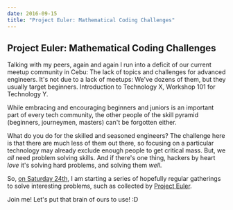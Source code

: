 ```yaml
---
date: 2016-09-15
title: "Project Euler: Mathematical Coding Challenges"
---
```

## Project Euler: Mathematical Coding Challenges

Talking with my peers, again and again I run into a deficit of our current meetup community in Cebu: The lack of topics and challenges for advanced engineers. It's not due to a lack of meetups: We've dozens of them, but they usually target beginners. Introduction to Technology X, Workshop 101 for Technology Y.

While embracing and encouraging beginners and juniors is an important part of every tech community, the other people of the skill pyramid (beginners, journeymen, masters) can't be forgotten either.

What do you do for the skilled and seasoned engineers? The challenge here is that there are much less of them out there, so focusing on a particular technology may already exclude enough people to get critical mass. But, we <em>all</em> need problem solving skills. And if there's one thing, hackers by heart <em>love</em> it's solving hard problems, and solving them <em>well</em>.

So, <a href="https://www.meetup.com/Hacking-in-Cebu/events/234148852/">on Saturday 24th</a>, I am starting a series of hopefully regular gatherings to solve interesting problems, such as collected by <a href="https://projecteuler.net/">Project Euler</a>.

Join me! Let's put that brain of ours to use! :D
